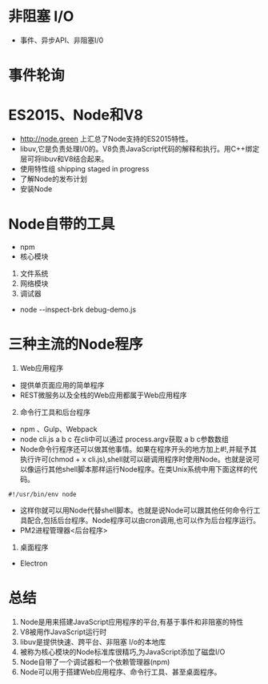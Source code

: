 # 非阻塞 I/O
* 事件、异步API、非阻塞I/0
# 事件轮询 

# ES2015、Node和V8
* http://node.green 上汇总了Node支持的ES2015特性。
* libuv,它是负责处理I/0的。V8负责JavaScript代码的解释和执行。用C++绑定层可将libuv和V8结合起来。
* 使用特性组  shipping staged in progress
* 了解Node的发布计划
* 安装Node
# Node自带的工具
* npm
* 核心模块
1. 文件系统
2. 网络模块
3. 调试器
* node --inspect-brk debug-demo.js
# 三种主流的Node程序  
1. Web应用程序
* 提供单页面应用的简单程序
* REST微服务以及全栈的Web应用都属于Web应用程序
2. 命令行工具和后台程序
* npm 、Gulp、Webpack
* node cli.js  a b c 在cli中可以通过 process.argv获取 a b c参数数组
* Node命令行程序还可以做其他事情。如果在程序开头的地方加上#!,并赋予其执行许可(chmod + x cli.js),shell就可以砸调用程序时使用Node。也就是说可以像运行其他shell脚本那样运行Node程序。在类Unix系统中用下面这样的代码。
```
#!/usr/bin/env node
```

* 这样你就可以用Node代替shell脚本。也就是说Node可以跟其他任何命令行工具配合,包括后台程序。Node程序可以由cron调用,也可以作为后台程序运行。
* PM2进程管理器<后台程序>
1. 桌面程序
* Electron

# 总结
1. Node是用来搭建JavaScript应用程序的平台,有基于事件和非阻塞的特性
2. V8被用作JavaScript运行时
3. libuv是提供快速、跨平台、非阻塞 I/o的本地库
4. 被称为核心模块的Node标准库很精巧,为JavaScript添加了磁盘I/O
5. Node自带了一个调试器和一个依赖管理器(npm)
6. Node可以用于搭建Web应用程序、命令行工具、甚至桌面程序。
